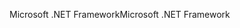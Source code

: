 <span data-ttu-id="8d328-101">Microsoft .NET Framework</span><span class="sxs-lookup"><span data-stu-id="8d328-101">Microsoft .NET Framework</span></span>